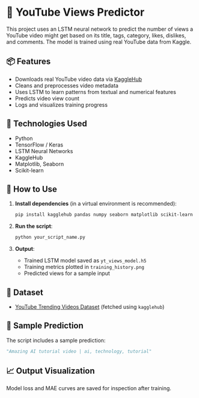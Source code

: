# 🎥 YouTube Views Predictor

This project uses an LSTM neural network to predict the number of views a YouTube video might get based on its title, tags, category, likes, dislikes, and comments. The model is trained using real YouTube data from Kaggle.

## 📦 Features

* Downloads real YouTube video data via [KaggleHub](https://github.com/KaggleHub/kagglehub)
* Cleans and preprocesses video metadata
* Uses LSTM to learn patterns from textual and numerical features
* Predicts video view count
* Logs and visualizes training progress

## 🔧 Technologies Used

* Python
* TensorFlow / Keras
* LSTM Neural Networks
* KaggleHub
* Matplotlib, Seaborn
* Scikit-learn

## 🚀 How to Use

1. **Install dependencies** (in a virtual environment is recommended):

   ```bash
   pip install kagglehub pandas numpy seaborn matplotlib scikit-learn tensorflow
   ```

2. **Run the script**:

   ```bash
   python your_script_name.py
   ```

3. **Output**:

   * Trained LSTM model saved as `yt_views_model.h5`
   * Training metrics plotted in `training_history.png`
   * Predicted views for a sample input

## 📂 Dataset

* [YouTube Trending Videos Dataset](https://www.kaggle.com/datasnaek/youtube) (fetched using `kagglehub`)

## 🧠 Sample Prediction

The script includes a sample prediction:

```python
"Amazing AI tutorial video | ai, technology, tutorial"
```

## 📈 Output Visualization

Model loss and MAE curves are saved for inspection after training.
